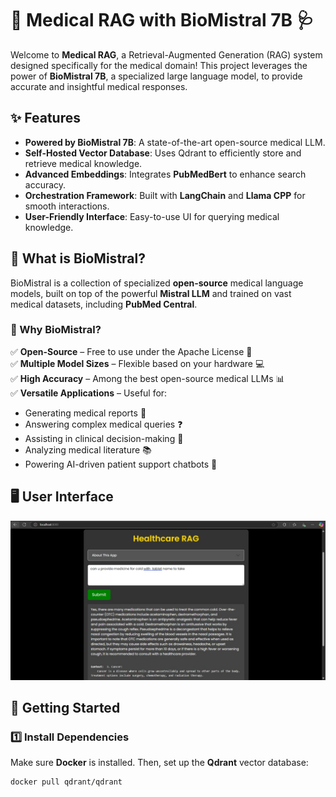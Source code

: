 # 🏥 Medical RAG with BioMistral 7B 🩺

Welcome to **Medical RAG**, a Retrieval-Augmented Generation (RAG) system designed specifically for the medical domain! This project leverages the power of **BioMistral 7B**, a specialized large language model, to provide accurate and insightful medical responses. 

## ✨ Features
- **Powered by BioMistral 7B**: A state-of-the-art open-source medical LLM.
- **Self-Hosted Vector Database**: Uses Qdrant to efficiently store and retrieve medical knowledge.
- **Advanced Embeddings**: Integrates **PubMedBert** to enhance search accuracy.
- **Orchestration Framework**: Built with **LangChain** and **Llama CPP** for smooth interactions.
- **User-Friendly Interface**: Easy-to-use UI for querying medical knowledge.

## 📌 What is BioMistral?
BioMistral is a collection of specialized **open-source** medical language models, built on top of the powerful **Mistral LLM** and trained on vast medical datasets, including **PubMed Central**.

### 🔹 Why BioMistral?
✅ **Open-Source** – Free to use under the Apache License 🚀  
✅ **Multiple Model Sizes** – Flexible based on your hardware 💻  
✅ **High Accuracy** – Among the best open-source medical LLMs 📊  
✅ **Versatile Applications** – Useful for:
   - Generating medical reports 📝
   - Answering complex medical queries ❓
   - Assisting in clinical decision-making 🏥
   - Analyzing medical literature 📚
   - Powering AI-driven patient support chatbots 💬

## 🖥️ User Interface
![UI Preview](image.jpg)

## 🚀 Getting Started
### 1️⃣ Install Dependencies
Make sure **Docker** is installed. Then, set up the **Qdrant** vector database:
```bash
docker pull qdrant/qdrant